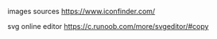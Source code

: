 images sources
https://www.iconfinder.com/

svg online editor
https://c.runoob.com/more/svgeditor/#copy